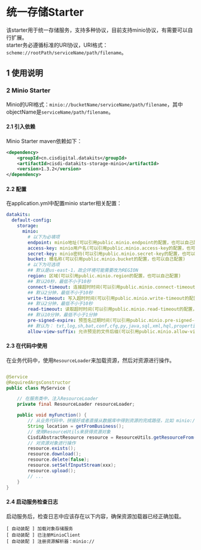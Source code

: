 # 统一存储Starter

该starter用于统一存储服务，支持多种协议，目前支持minio协议，有需要可以自行扩展。  
starter务必遵循标准的URI协议，URI格式：`scheme://rootPath/serviceName/path/filename`。  

## 1 使用说明

### 2 Minio Starter

Minio的URI格式：`minio://bucketName/serviceName/path/filename`，其中 objectName是`serviceName/path/filename`。

#### 2.1 引入依赖
Minio Starter maven依赖如下：

```xml
<dependency>
    <groupId>cn.cisdigital.datakits</groupId>
    <artifactId>cisdi-datakits-storage-minio</artifactId>
    <version>1.3.2</version>
</dependency>
```

#### 2.2 配置
在application.yml中配置minio starter相关配置：  
```yaml
datakits:
  default-config:
    storage:
      minio:
        # 以下为必填项
        endpoint: minio地址(可以引用public.minio.endpoint的配置，也可以自己配置)
        access-key: minio用户名(可以引用public.minio.access-key的配置，也可以自己配置)
        secret-key: minio密码(可以引用public.minio.secret-key的配置，也可以自己配置)
        bucket: 桶名称(可以引用public.minio.bucket的配置，也可以自己配置)
        # 以下为可选项
        ## 默认是us-east-1，政企环境可能需要改为REGION
        region: 区域(可以引用public.minio.region的配置，也可以自己配置)
        ## 默认20秒，最低不小于10秒
        connect-timeout: 连接超时时间(可以引用public.minio.connect-timeout的配置，也可以自己配置)
        ## 默认2分钟，最低不小于10秒
        write-timeout: 写入超时时间(可以引用public.minio.write-timeout的配置，也可以自己配置)
        ## 默认2分钟，最低不小于10秒
        read-timeout: 读取超时时间(可以引用public.minio.read-timeout的配置，也可以自己配置)
        ## 默认10分钟，最低不小于1分钟
        pre-signed-expire: 预签名过期时间(可以引用public.minio.pre-signed-expiry的配置，也可以自己配置)
        ## 默认为： txt,log,sh,bat,conf,cfg,py,java,sql,xml,hql,properties,json,yml,yaml,ini,js
        allow-view-suffix: 允许预览的文件后缀(可以引用public.minio.allow-view-suffix的配置，也可以自己配置)
```

#### 2.3 在代码中使用

在业务代码中，使用`ResourceLoader`来加载资源，然后对资源进行操作。
```java

@Service
@RequiredArgsConstructor
public class MyService {

    // 在服务类中，注入ResourceLoader
    private final ResourceLoader resourceLoader;

    public void myFunction() {
        // 从业务代码中，拼接好或者直接从数据库中得到资源的完成路径，比如 minio://my-bucket/my-folder/my-file.txt
        String location = getFromBusiness();
        // 使用ResourceUtils来获得资源对象
        CisdiAbstractResource resource = ResourceUtils.getResourceFrom(resourceLoader, location);
        // 对资源对象进行操作
        resource.exists();
        resource.download();
        resource.delete(false);
        resource.setSelfInputStream(xxx);
        resource.upload();
        // ...
    }
}
```

#### 2.4 启动服务检查日志

启动服务后，检查日志中应该存在以下内容，确保资源加载器已经正确加载。  
```
[ 自动装配 ] 加载对象存储服务
[ 自动装配 ] 已注册MinioClient
[ 自动装配 ] 注册资源解析器：minio://
```
